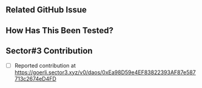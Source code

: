 ## Related GitHub Issue

<!--- Please link to the GitHub issue here, e.g. "closes #30" -->

## How Has This Been Tested?

<!--- Please describe in detail how you tested your changes. -->

## Sector#3 Contribution

<!--- Please add this pull request as a DAO contribution on Sector#3:  https://goerli.sector3.xyz/daos -->

- [ ] Reported contribution at https://goerli.sector3.xyz/v0/daos/0xEa98D59e4EF83822393AF87e587713c2674eD4FD
